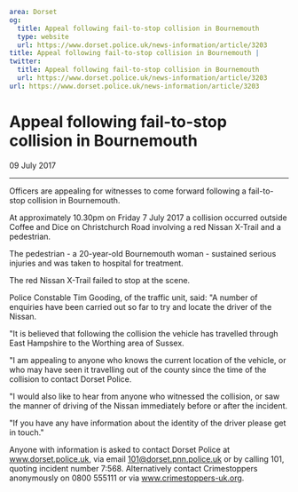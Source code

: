 ```yaml
area: Dorset
og:
  title: Appeal following fail-to-stop collision in Bournemouth
  type: website
  url: https://www.dorset.police.uk/news-information/article/3203
title: Appeal following fail-to-stop collision in Bournemouth |
twitter:
  title: Appeal following fail-to-stop collision in Bournemouth
  url: https://www.dorset.police.uk/news-information/article/3203
url: https://www.dorset.police.uk/news-information/article/3203
```

# Appeal following fail-to-stop collision in Bournemouth

09 July 2017

* * *

Officers are appealing for witnesses to come forward following a fail-to-stop collision in Bournemouth.

At approximately 10.30pm on Friday 7 July 2017 a collision occurred outside Coffee and Dice on Christchurch Road involving a red Nissan X-Trail and a pedestrian.

The pedestrian - a 20-year-old Bournemouth woman - sustained serious injuries and was taken to hospital for treatment.

The red Nissan X-Trail failed to stop at the scene.

Police Constable Tim Gooding, of the traffic unit, said: "A number of enquiries have been carried out so far to try and locate the driver of the Nissan.

"It is believed that following the collision the vehicle has travelled through East Hampshire to the Worthing area of Sussex.

"I am appealing to anyone who knows the current location of the vehicle, or who may have seen it travelling out of the county since the time of the collision to contact Dorset Police.

"I would also like to hear from anyone who witnessed the collision, or saw the manner of driving of the Nissan immediately before or after the incident.

"If you have any have information about the identity of the driver please get in touch."

Anyone with information is asked to contact Dorset Police at www.dorset.police.uk, via email 101@dorset.pnn.police.uk or by calling 101, quoting incident number 7:568. Alternatively contact Crimestoppers anonymously on 0800 555111 or via www.crimestoppers-uk.org.
